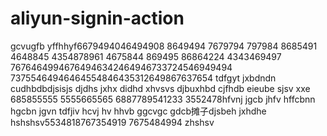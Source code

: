 # aliyun-signin-action
gcvugfb
yffhhyf6679494046494908 8649494 
7679794
797984 8685491 4648845 4354878961
4675844
869495 86864224 4343469497 76764649946764946342464946733724546949494
73755464946464554846435312649867637654
tdfgyt
jxbdndn
cudhbdbdjsisjs djdhs
jxhx didhd
xhvsvs djbuxhbd cjfhdb eieube sjsv xxe
685855555
5555665565
6887789541233
3552478hfvnj
jgcb jhfv hffcbnn hgcbn jgvn
tdfjiv hcvj hv hhvb ggcvgc gdcb摊子djsbeh
jxhdhe
hshshsv5534818767354919
7675484994 zhshsv